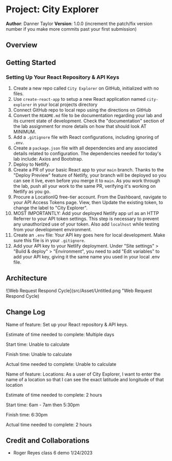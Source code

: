 # Project: City Explorer

**Author**: Danner Taylor
**Version**: 1.0.0 (increment the patch/fix version number if you make more commits past your first submission)

## Overview
<!-- Provide a high level overview of what this application is and why you are building it, beyond the fact that it's an assignment for this class. (i.e. What's your problem domain?) -->

## Getting Started

### Setting Up Your React Repository & API Keys

1. Create a new repo called `City Explorer` on GitHub, initialized with no files.
2. Use `create-react-app` to setup a new React application  named `city-explorer` in your local projects directory
3. Connect GitHub repo to local repo using the directions on GitHub
4. Convert the `README.md` file to be documentation regarding your lab and its current state of development. Check the "documentation" section of the lab assignment for more details on how that should look AT MINIMUM.
5. Add a `.gitignore` file with React configurations, including ignoring of `.env`.
6. Create a `package.json` file with all dependencies and any associated details related to configuration. The dependencies needed for today's lab include: Axios and Bootstrap.
7. Deploy to Netlify.
8. Create a PR of your basic React app to your `main` branch. Thanks to the "Deploy Preview" feature of Netlify, your branch will be deployed so you can see it live, even before you merge it to `main`. As you work through the lab, push all your work to the same PR, verifying it's working on Netlify as you go.
9. Procure a LocationIQ free-tier account. From the Dashboard, navigate to your API Access Tokens page. View, then Update the existing token, to change the label to "City Explorer".
10. MOST IMPORTANTLY: Add your deployed Netlify app url as an HTTP Referrer to your API token settings. This step is necessary to prevent any unauthorized use of your token. Also add `localhost` while testing from your development environment.
11. Create an `.env` file: Your API key goes here for local development. Make sure this file is in your `.gitignore`.
12. Add your API key to your Netlify deployment. Under "Site settings" > "Build & deploy" > "Environment", you need to add "Edit variables" to add your API key, giving it the same name you used in your local .env file.

## Architecture
<!-- Provide a detailed description of the application design. What technologies (languages, libraries, etc) you're using, and any other relevant design information. -->

![Web Request Respond Cycle](src/Asset/Untitled.png "Web Request Respond Cycle)


## Change Log

Name of feature: Set up your React repository & API keys.

Estimate of time needed to complete: Multiple days

Start time: Unable to calculate

Finish time: Unable to calculate

Actual time needed to complete: Unable to calculate

Name of feature: Locations: As a user of City Explorer, I want to enter the name of a location so that I can see the exact latitude and longitude of that location

Estimate of time needed to complete: 2 hours

Start time: 6am - 7am then 5:30pm

Finish time: 6:30pm

Actual time needed to complete: 2 hours

## Credit and Collaborations

- Roger Reyes class 6 demo 1/24/2023
